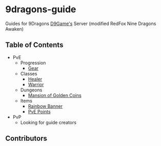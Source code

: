 # 9dragons-guide
Guides for 9Dragons [D9Game's](https://d9gitalgames.com/landing.php) Server (modified RedFox Nine Dragons Awaken)

## Table of Contents

- PvE
  - Progression
    - [Gear](docs/PvE/gear-progression.md)
  - Classes
    - [Healer](docs/PvE/classes/healer.md)
    - [Warrior](docs/PvE/classes/warrior.md)
  - Dungeons
    - [Mansion of Golden Coins](docs/PvE/dungeons/gcm-mansion-of-golden-coins.md)
  - Items
    - [Rainbow Banner](docs/PvE/items/rainbow-banner.md)
    - [PvE Points](docs/PvE/pve-points.md)
- PvP
  - Looking for guide creators

## Contributors
